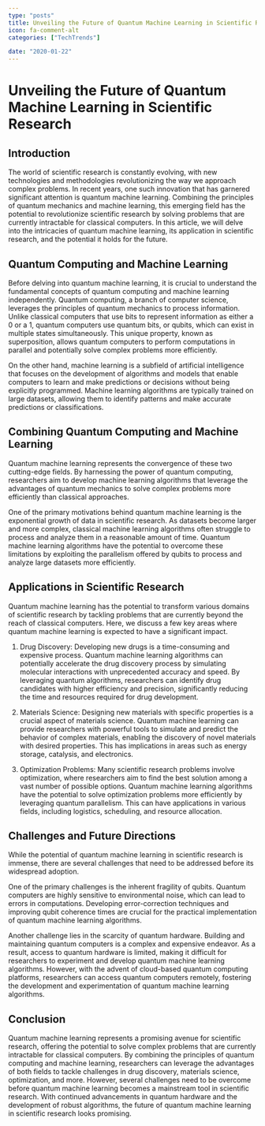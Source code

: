 ```yaml
---
type: "posts"
title: Unveiling the Future of Quantum Machine Learning in Scientific Research
icon: fa-comment-alt
categories: ["TechTrends"]

date: "2020-01-22"
---
```




# Unveiling the Future of Quantum Machine Learning in Scientific Research

## Introduction

The world of scientific research is constantly evolving, with new technologies and methodologies revolutionizing the way we approach complex problems. In recent years, one such innovation that has garnered significant attention is quantum machine learning. Combining the principles of quantum mechanics and machine learning, this emerging field has the potential to revolutionize scientific research by solving problems that are currently intractable for classical computers. In this article, we will delve into the intricacies of quantum machine learning, its application in scientific research, and the potential it holds for the future.

## Quantum Computing and Machine Learning

Before delving into quantum machine learning, it is crucial to understand the fundamental concepts of quantum computing and machine learning independently. Quantum computing, a branch of computer science, leverages the principles of quantum mechanics to process information. Unlike classical computers that use bits to represent information as either a 0 or a 1, quantum computers use quantum bits, or qubits, which can exist in multiple states simultaneously. This unique property, known as superposition, allows quantum computers to perform computations in parallel and potentially solve complex problems more efficiently.

On the other hand, machine learning is a subfield of artificial intelligence that focuses on the development of algorithms and models that enable computers to learn and make predictions or decisions without being explicitly programmed. Machine learning algorithms are typically trained on large datasets, allowing them to identify patterns and make accurate predictions or classifications.

## Combining Quantum Computing and Machine Learning

Quantum machine learning represents the convergence of these two cutting-edge fields. By harnessing the power of quantum computing, researchers aim to develop machine learning algorithms that leverage the advantages of quantum mechanics to solve complex problems more efficiently than classical approaches.

One of the primary motivations behind quantum machine learning is the exponential growth of data in scientific research. As datasets become larger and more complex, classical machine learning algorithms often struggle to process and analyze them in a reasonable amount of time. Quantum machine learning algorithms have the potential to overcome these limitations by exploiting the parallelism offered by qubits to process and analyze large datasets more efficiently.

## Applications in Scientific Research

Quantum machine learning has the potential to transform various domains of scientific research by tackling problems that are currently beyond the reach of classical computers. Here, we discuss a few key areas where quantum machine learning is expected to have a significant impact.

1. Drug Discovery: Developing new drugs is a time-consuming and expensive process. Quantum machine learning algorithms can potentially accelerate the drug discovery process by simulating molecular interactions with unprecedented accuracy and speed. By leveraging quantum algorithms, researchers can identify drug candidates with higher efficiency and precision, significantly reducing the time and resources required for drug development.

2. Materials Science: Designing new materials with specific properties is a crucial aspect of materials science. Quantum machine learning can provide researchers with powerful tools to simulate and predict the behavior of complex materials, enabling the discovery of novel materials with desired properties. This has implications in areas such as energy storage, catalysis, and electronics.

3. Optimization Problems: Many scientific research problems involve optimization, where researchers aim to find the best solution among a vast number of possible options. Quantum machine learning algorithms have the potential to solve optimization problems more efficiently by leveraging quantum parallelism. This can have applications in various fields, including logistics, scheduling, and resource allocation.

## Challenges and Future Directions

While the potential of quantum machine learning in scientific research is immense, there are several challenges that need to be addressed before its widespread adoption.

One of the primary challenges is the inherent fragility of qubits. Quantum computers are highly sensitive to environmental noise, which can lead to errors in computations. Developing error-correction techniques and improving qubit coherence times are crucial for the practical implementation of quantum machine learning algorithms.

Another challenge lies in the scarcity of quantum hardware. Building and maintaining quantum computers is a complex and expensive endeavor. As a result, access to quantum hardware is limited, making it difficult for researchers to experiment and develop quantum machine learning algorithms. However, with the advent of cloud-based quantum computing platforms, researchers can access quantum computers remotely, fostering the development and experimentation of quantum machine learning algorithms.

## Conclusion

Quantum machine learning represents a promising avenue for scientific research, offering the potential to solve complex problems that are currently intractable for classical computers. By combining the principles of quantum computing and machine learning, researchers can leverage the advantages of both fields to tackle challenges in drug discovery, materials science, optimization, and more. However, several challenges need to be overcome before quantum machine learning becomes a mainstream tool in scientific research. With continued advancements in quantum hardware and the development of robust algorithms, the future of quantum machine learning in scientific research looks promising.